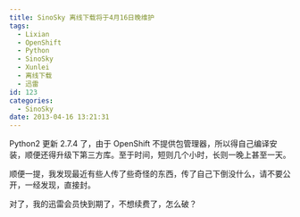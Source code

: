 ```yaml
---
title: SinoSky 离线下载将于4月16日晚维护
tags:
  - Lixian
  - OpenShift
  - Python
  - SinoSky
  - Xunlei
  - 离线下载
  - 迅雷
id: 123
categories:
  - SinoSky
date: 2013-04-16 13:21:31
---
```


Python2 更新 2.7.4 了，由于 OpenShift 不提供包管理器，所以得自己编译安装，顺便还得升级下第三方库。至于时间，短则几个小时，长则一晚上甚至一天。

顺便一提，我发现最近有些人传了些奇怪的东西，传了自己下倒没什么，请不要公开，一经发现，直接封。

对了，我的迅雷会员快到期了，不想续费了，怎么破？